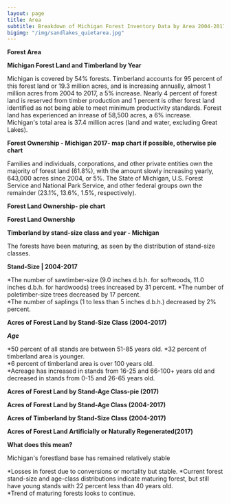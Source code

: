 ```yaml
---
layout: page
title: Area
subtitle: Breakdown of Michigan Forest Inventory Data by Area 2004-2017
bigimg: "/img/sandlakes_quietarea.jpg"
---
```


<script src="https://jkcrosby3.github.io/MichiganForest/assets/areacharts.js"></script>	

**Forest Area**

**Michigan Forest Land and Timberland by Year**

Michigan is covered by 54% forests.  Timberland accounts for 95 percent of this forest land or 19.3 million acres, and is increasing annually, almost 1 million acres from 2004 to 2017, a 5% increase. Nearly 4 percent of forest land is reserved from timber production and 1 percent is other forest land identified as not being able to meet minimum productivity standards. Forest land has experienced an inrease of 58,500 acres, a 6% increase. Michigan's total area is 37.4 million acres (land and water, excluding Great Lakes).

<div id="forestland_div"
	style="width:800px;" ></div>
			
**Forest Ownership - Michigan 2017- map chart if possible, otherwise  pie chart**

Families and individuals, corporations, and other private entities own the majority of forest land (61.8%), with the amount slowly increasing yearly, 643,000 acres since 2004, or 5%. The State of Michigan, U.S. Forest Service and National Park Service, and other federal groups own the remainder (23.1%, 13.6%, 1.5%, respectively).

**Forest Land Ownership- pie chart**

<div id="forestownerpie_div"
	style="width:800px;" ></div>

**Forest Land Ownership**

<div id="forestownership_div"
	style="width:800px;" ></div>
									
**Timberland by stand-size class and year - Michigan**

The forests have been maturing, as seen by the distribution of stand-size classes.  

**Stand-Size  |  2004-2017**

*The number of sawtimber-size (9.0 inches d.b.h. for softwoods, 11.0 inches d.b.h. for hardwoods) trees increased by 31 percent.
*The number of poletimber-size trees decreased by 17 percent.  
*The number of saplings (1 to less than 5 inches d.b.h.) decreased by 2% percent.

**Acres of Forest Land by Stand-Size Class (2004-2017)**

<div id="forestlandstandsize_div"
	style="width:650px;" ></div>		
	
***Age***

*50 percent of all stands are between 51-85 years old.
*32 percent of timberland area is younger.  
*6 percent of timberland area is over 100 years old.  
*Acreage has increased in stands from 16-25 and 66-100+ years old and decreased in stands from 0-15 and 26-65 years old.  

**Acres of Forest Land by Stand-Age Class-pie (2017)**

<div id="forestlandacresagepie_div"
	style="width:800px;" ></div>	
						
**Acres of Forest Land by Stand-Age Class (2004-2017)**

<div id="forestlandstandage_div"
	style="width:800px;" ></div>	
				
**Acres of Timberland by Stand-Size Class (2004-2017)**

<div id="timberlandacressize_div"
	style="width:800px;" ></div>								

**Acres of Forest Land Artificially or Naturally Regenerated(2017)**

<div id="forestlandregenacrespie_div"
	style="width:800px;" ></div>		
	
**What does this mean?**
				
Michigan's forestland base has remained relatively stable

*Losses in forest due to conversions or mortality but stable.
*Current forest stand-size and age-class distributions indicate maturing forest, but still have young stands with 22 percent less than 40 years old.  
*Trend of maturing forests looks to continue.
